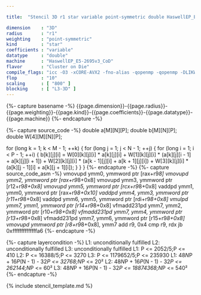 ```yaml
---

title:  "Stencil 3D r1 star variable point-symmetric double HaswellEP_E5-2695v3_CoD"

dimension    : "3D"
radius       : "r1"
weighting    : "point-symmetric"
kind         : "star"
coefficients : "variable"
datatype     : "double"
machine      : "HaswellEP_E5-2695v3_CoD"
flavor       : "Cluster on Die"
compile_flags: "icc -O3 -xCORE-AVX2 -fno-alias -qopenmp -qopenmp -DLIKWID_PERFMON -Ilikwid-4.3.3/include -Llikwid-4.3.3/lib -Iheaders/dummy.c stencil_compilable.c -o stencil -llikwid"
flop         : "10"
scaling      : [ "800" ]
blocking     : [ "L3-3D" ]
---
```


{%- capture basename -%}
{{page.dimension}}-{{page.radius}}-{{page.weighting}}-{{page.kind}}-{{page.coefficients}}-{{page.datatype}}-{{page.machine}}
{%- endcapture -%}

{%- capture source_code -%}
double a[M][N][P];
double b[M][N][P];
double W[4][M][N][P];

for (long k = 1; k < M - 1; ++k) {
  for (long j = 1; j < N - 1; ++j) {
    for (long i = 1; i < P - 1; ++i) {
      b[k][j][i] = W[0][k][j][i] * a[k][j][i] +
                   W[1][k][j][i] * (a[k][j][i - 1] + a[k][j][i + 1]) +
                   W[2][k][j][i] * (a[k - 1][j][i] + a[k + 1][j][i]) +
                   W[3][k][j][i] * (a[k][j - 1][i] + a[k][j + 1][i]);
    }
  }
}
{%- endcapture -%}
{%- capture source_code_asm -%}
vmovupd ymm0, ymmword ptr [rax+r9*8]
vmovupd ymm2, ymmword ptr [rax+r9*8+0x8]
vmovupd ymm3, ymmword ptr [r12+r9*8+0x8]
vmovupd ymm5, ymmword ptr [rcx+r9*8+0x8]
vaddpd ymm1, ymm0, ymmword ptr [rax+r9*8+0x10]
vaddpd ymm4, ymm3, ymmword ptr [r11+r9*8+0x8]
vaddpd ymm6, ymm5, ymmword ptr [rdi+r9*8+0x8]
vmulpd ymm7, ymm1, ymmword ptr [r14+r9*8+0x8]
vfmadd231pd ymm7, ymm2, ymmword ptr [r10+r9*8+0x8]
vfmadd231pd ymm7, ymm4, ymmword ptr [r13+r9*8+0x8]
vfmadd231pd ymm7, ymm6, ymmword ptr [r15+r9*8+0x8]
vmovupd ymmword ptr [r8+r9*8+0x8], ymm7
add r9, 0x4
cmp r9, rdx
jb 0xffffffffffffffa6
{%- endcapture -%}

{%- capture layercondition -%}
L1: unconditionally fulfilled
L2: unconditionally fulfilled
L3: unconditionally fulfilled
L1: P <= 2052/5;P <= 410
L2: P <= 16388/5;P <= 3270
L3: P <= 1179652/5;P <= 235930
L1: 48*N*P + 16*P*(N - 1) - 32*P <= 32768;N*P <= 20²
L2: 48*N*P + 16*P*(N - 1) - 32*P <= 262144;N*P <= 60²
L3: 48*N*P + 16*P*(N - 1) - 32*P <= 18874368;N*P <= 540²
{%- endcapture -%}

{% include stencil_template.md %}
